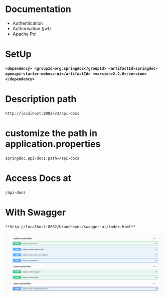 # Documentation
- Authentication
- Authorisation (jwt)
- Apache Poi
# SetUp

**`<dependency>
    <groupId>org.springdoc</groupId>
    <artifactId>springdoc-openapi-starter-webmvc-ui</artifactId>
    <version>2.2.0</version>
</dependency>`**

# Description path
`http://localhost:8082/v3/api-docs`

# customize the path in application.properties
`springdoc.api-docs.path=/api-docs`

# Access Docs at
`/api-docs
`
# With Swagger
`**http://localhost:8082/branchsync/swagger-ui/index.html**`

![img.png](img.png)